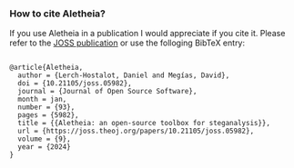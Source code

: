 
### How to cite Aletheia?

If you use Aletheia in a publication I would appreciate if you cite it. 
Please refer to the [JOSS publication](https://doi.org/10.21105/joss.05982) or use the folloging BibTeX entry:

```

@article{Aletheia,
  author = {Lerch-Hostalot, Daniel and Megías, David},
  doi = {10.21105/joss.05982},
  journal = {Journal of Open Source Software},
  month = jan,
  number = {93},
  pages = {5982},
  title = {{Aletheia: an open-source toolbox for steganalysis}},
  url = {https://joss.theoj.org/papers/10.21105/joss.05982},
  volume = {9},
  year = {2024}
}

```
